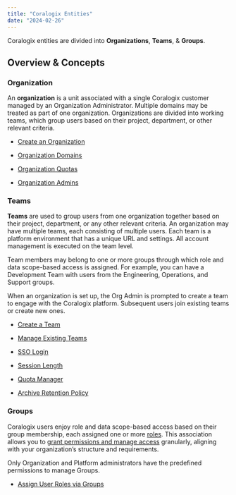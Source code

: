 ```yaml
---
title: "Coralogix Entities"
date: "2024-02-26"
---
```


Coralogix entities are divided into **Organizations**, **Teams**, & **Groups**.

## **Overview & Concepts**

### **Organization**

An **organization** is a unit associated with a single Coralogix customer managed by an Organization Administrator. Multiple domains may be treated as part of one organization. Organizations are divided into working teams, which group users based on their project, department, or other relevant criteria.

- [Create an Organization](https://coralogix.com/docs/managing-your-organization/#create-an-organization)

- [Organization Domains](https://coralogix.com/docs/managing-your-organization-organization-settings/)

- [Organization Quotas](https://coralogix.com/docs/managing-your-organization-quota-manager/)

- [Organization Admins](https://coralogix.com/docs/managing-your-organization-manage-admins/)

### **Teams**

**Teams** are used to group users from one organization together based on their project, department, or any other relevant criteria. An organization may have multiple teams, each consisting of multiple users. Each team is a platform environment that has a unique URL and settings. All account management is executed on the team level.

Team members may belong to one or more groups through which role and data scope-based access is assigned. For example, you can have a Development Team with users from the Engineering, Operations, and Support groups.

When an organization is set up, the Org Admin is prompted to create a team to engage with the Coralogix platform. Subsequent users join existing teams or create new ones.

- [Create a Team](https://coralogix.com/docs/managing-your-organization-my-teams/#create-a-new-team)

- [Manage Existing Teams](https://coralogix.com/docs/managing-your-organization-my-teams/)

- [SSO Login](https://coralogix.com/docs/sso-with-saml/)

- [Session Length](https://coralogix.com/docs/session-length-management/#manage-settings)

- [Quota Manager](https://coralogix.com/docs/managing-your-organization-quota-manager/)

- [Archive Retention Policy](https://coralogix.com/docs/archive-retention-policy/)

### Groups

Coralogix users enjoy role and data scope-based access based on their group membership, each assigned one or more [roles](https://coralogix.com/docs/roles-permissions/). This association allows you to [grant permissions and manage access](https://coralogix.com/docs/roles-permissions/) granularly, aligning with your organization’s structure and requirements.

Only Organization and Platform administrators have the predefined permissions to manage Groups.

- [Assign User Roles via Groups](https://coralogix.com/docs/groups/)
